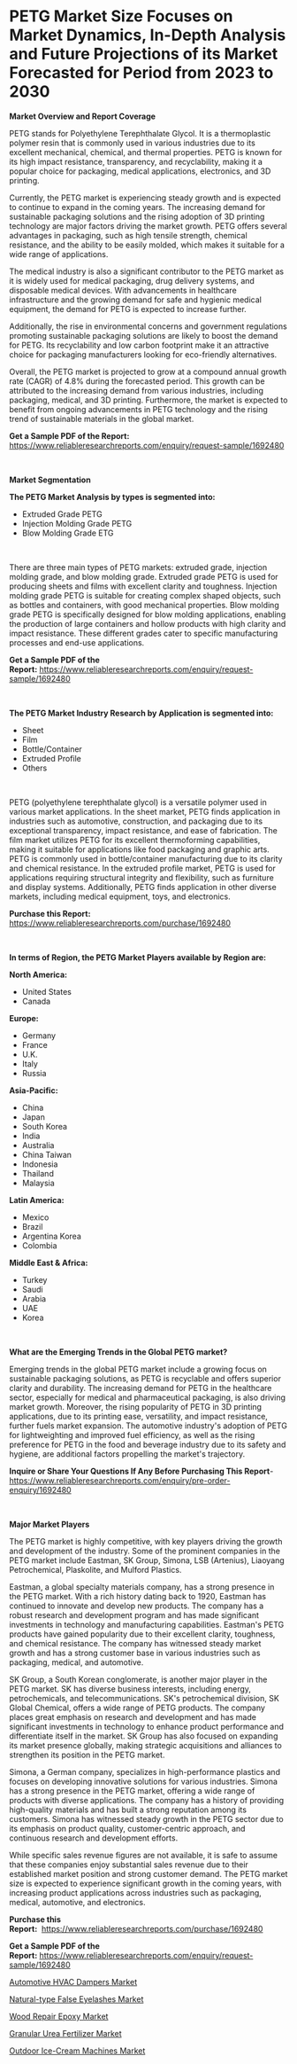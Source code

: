 <p><h1>PETG Market Size Focuses on Market Dynamics, In-Depth Analysis and Future Projections of its Market Forecasted for Period from 2023 to 2030</h1></p><p><strong>Market Overview and Report Coverage</strong></p>
<p><p>PETG stands for Polyethylene Terephthalate Glycol. It is a thermoplastic polymer resin that is commonly used in various industries due to its excellent mechanical, chemical, and thermal properties. PETG is known for its high impact resistance, transparency, and recyclability, making it a popular choice for packaging, medical applications, electronics, and 3D printing.</p><p>Currently, the PETG market is experiencing steady growth and is expected to continue to expand in the coming years. The increasing demand for sustainable packaging solutions and the rising adoption of 3D printing technology are major factors driving the market growth. PETG offers several advantages in packaging, such as high tensile strength, chemical resistance, and the ability to be easily molded, which makes it suitable for a wide range of applications.</p><p>The medical industry is also a significant contributor to the PETG market as it is widely used for medical packaging, drug delivery systems, and disposable medical devices. With advancements in healthcare infrastructure and the growing demand for safe and hygienic medical equipment, the demand for PETG is expected to increase further.</p><p>Additionally, the rise in environmental concerns and government regulations promoting sustainable packaging solutions are likely to boost the demand for PETG. Its recyclability and low carbon footprint make it an attractive choice for packaging manufacturers looking for eco-friendly alternatives.</p><p>Overall, the PETG market is projected to grow at a compound annual growth rate (CAGR) of 4.8% during the forecasted period. This growth can be attributed to the increasing demand from various industries, including packaging, medical, and 3D printing. Furthermore, the market is expected to benefit from ongoing advancements in PETG technology and the rising trend of sustainable materials in the global market.</p></p>
<p><strong>Get a Sample PDF of the Report:</strong> <a href="https://www.reliableresearchreports.com/enquiry/request-sample/1692480">https://www.reliableresearchreports.com/enquiry/request-sample/1692480</a></p>
<p>&nbsp;</p>
<p><strong>Market Segmentation</strong></p>
<p><strong>The PETG Market Analysis by types is segmented into:</strong></p>
<p><ul><li>Extruded Grade PETG</li><li>Injection Molding Grade PETG</li><li>Blow Molding Grade ETG</li></ul></p>
<p>&nbsp;</p>
<p><p>There are three main types of PETG markets: extruded grade, injection molding grade, and blow molding grade. Extruded grade PETG is used for producing sheets and films with excellent clarity and toughness. Injection molding grade PETG is suitable for creating complex shaped objects, such as bottles and containers, with good mechanical properties. Blow molding grade PETG is specifically designed for blow molding applications, enabling the production of large containers and hollow products with high clarity and impact resistance. These different grades cater to specific manufacturing processes and end-use applications.</p></p>
<p><strong>Get a Sample PDF of the Report:</strong>&nbsp;<a href="https://www.reliableresearchreports.com/enquiry/request-sample/1692480">https://www.reliableresearchreports.com/enquiry/request-sample/1692480</a></p>
<p>&nbsp;</p>
<p><strong>The PETG Market Industry Research by Application is segmented into:</strong></p>
<p><ul><li>Sheet</li><li>Film</li><li>Bottle/Container</li><li>Extruded Profile</li><li>Others</li></ul></p>
<p>&nbsp;</p>
<p><p>PETG (polyethylene terephthalate glycol) is a versatile polymer used in various market applications. In the sheet market, PETG finds application in industries such as automotive, construction, and packaging due to its exceptional transparency, impact resistance, and ease of fabrication. The film market utilizes PETG for its excellent thermoforming capabilities, making it suitable for applications like food packaging and graphic arts. PETG is commonly used in bottle/container manufacturing due to its clarity and chemical resistance. In the extruded profile market, PETG is used for applications requiring structural integrity and flexibility, such as furniture and display systems. Additionally, PETG finds application in other diverse markets, including medical equipment, toys, and electronics.</p></p>
<p><strong>Purchase this Report:</strong>&nbsp; <a href="https://www.reliableresearchreports.com/purchase/1692480">https://www.reliableresearchreports.com/purchase/1692480</a></p>
<p>&nbsp;</p>
<p><strong>In terms of Region, the PETG Market Players available by Region are:</strong></p>
<p>
    <p> <strong> North America: </strong>
        <ul>
            <li>United States</li>
            <li>Canada</li>
        </ul>
        </p> 
    <p> <strong> Europe: </strong>
        <ul>
            <li>Germany</li>
            <li>France</li>
            <li>U.K.</li>
            <li>Italy</li>
            <li>Russia</li>
        </ul>
        </p> 
    <p> <strong> Asia-Pacific: </strong>
        <ul>
            <li>China</li>
            <li>Japan</li>
            <li>South Korea</li>
            <li>India</li>
            <li>Australia</li>
            <li>China Taiwan</li>
            <li>Indonesia</li>
            <li>Thailand</li>
            <li>Malaysia</li>
        </ul>
        </p> 
    <p> <strong> Latin America: </strong>
        <ul>
            <li>Mexico</li>
            <li>Brazil</li>
            <li>Argentina Korea</li>
            <li>Colombia</li>
        </ul>
        </p> 
    <p> <strong> Middle East & Africa: </strong>
        <ul>
            <li>Turkey</li>
            <li>Saudi</li>
            <li>Arabia</li>
            <li>UAE</li>
            <li>Korea</li>
        </ul>
    </p>
    </p>
<p>&nbsp;</p>
<p><strong>What are the Emerging Trends in the Global PETG market?</strong></p>
<p><p>Emerging trends in the global PETG market include a growing focus on sustainable packaging solutions, as PETG is recyclable and offers superior clarity and durability. The increasing demand for PETG in the healthcare sector, especially for medical and pharmaceutical packaging, is also driving market growth. Moreover, the rising popularity of PETG in 3D printing applications, due to its printing ease, versatility, and impact resistance, further fuels market expansion. The automotive industry's adoption of PETG for lightweighting and improved fuel efficiency, as well as the rising preference for PETG in the food and beverage industry due to its safety and hygiene, are additional factors propelling the market's trajectory.</p></p>
<p><strong>Inquire or Share Your Questions If Any Before Purchasing This Report</strong>- <a href="https://www.reliableresearchreports.com/enquiry/pre-order-enquiry/1692480">https://www.reliableresearchreports.com/enquiry/pre-order-enquiry/1692480</a></p>
<p>&nbsp;</p>
<p><strong>Major Market Players</strong></p>
<p><p>The PETG market is highly competitive, with key players driving the growth and development of the industry. Some of the prominent companies in the PETG market include Eastman, SK Group, Simona, LSB (Artenius), Liaoyang Petrochemical, Plaskolite, and Mulford Plastics.</p><p>Eastman, a global specialty materials company, has a strong presence in the PETG market. With a rich history dating back to 1920, Eastman has continued to innovate and develop new products. The company has a robust research and development program and has made significant investments in technology and manufacturing capabilities. Eastman's PETG products have gained popularity due to their excellent clarity, toughness, and chemical resistance. The company has witnessed steady market growth and has a strong customer base in various industries such as packaging, medical, and automotive.</p><p>SK Group, a South Korean conglomerate, is another major player in the PETG market. SK has diverse business interests, including energy, petrochemicals, and telecommunications. SK's petrochemical division, SK Global Chemical, offers a wide range of PETG products. The company places great emphasis on research and development and has made significant investments in technology to enhance product performance and differentiate itself in the market. SK Group has also focused on expanding its market presence globally, making strategic acquisitions and alliances to strengthen its position in the PETG market.</p><p>Simona, a German company, specializes in high-performance plastics and focuses on developing innovative solutions for various industries. Simona has a strong presence in the PETG market, offering a wide range of products with diverse applications. The company has a history of providing high-quality materials and has built a strong reputation among its customers. Simona has witnessed steady growth in the PETG sector due to its emphasis on product quality, customer-centric approach, and continuous research and development efforts.</p><p>While specific sales revenue figures are not available, it is safe to assume that these companies enjoy substantial sales revenue due to their established market position and strong customer demand. The PETG market size is expected to experience significant growth in the coming years, with increasing product applications across industries such as packaging, medical, automotive, and electronics.</p></p>
<p><strong>Purchase this Report:</strong>&nbsp;&nbsp;<a href="https://www.reliableresearchreports.com/purchase/1692480">https://www.reliableresearchreports.com/purchase/1692480</a></p>
<p></p>
<p><strong>Get a Sample PDF of the Report:</strong>&nbsp;<a href="https://www.reliableresearchreports.com/enquiry/request-sample/1692480">https://www.reliableresearchreports.com/enquiry/request-sample/1692480</a></p>
<p><p><a href="https://medium.com/@yuvrajsinghrp23/automotive-hvac-dampers-market-share-evolution-and-market-growth-trends-2023-2030-2b6807eee01d">Automotive HVAC Dampers Market</a></p><p><a href="https://medium.com/@akshatsharma12/natural-type-false-eyelashes-market-trends-forecast-and-competitive-analysis-to-2030-047cb158ee4a">Natural-type False Eyelashes Market</a></p><p><a href="https://github.com/dziulagalemab/Market-Research-Report-List-1/blob/main/wood-repair-epoxy-market.md">Wood Repair Epoxy Market</a></p><p><a href="https://github.com/abbypearson7765/Market-Research-Report-List-1/blob/main/granular-urea-fertilizer-market.md">Granular Urea Fertilizer Market</a></p><p><a href="https://medium.com/@sachintenrp23/outdoor-ice-cream-machines-market-size-and-market-trends-complete-industry-overview-2023-to-2030-05c76f9676fe">Outdoor Ice-Cream Machines Market</a></p></p>
